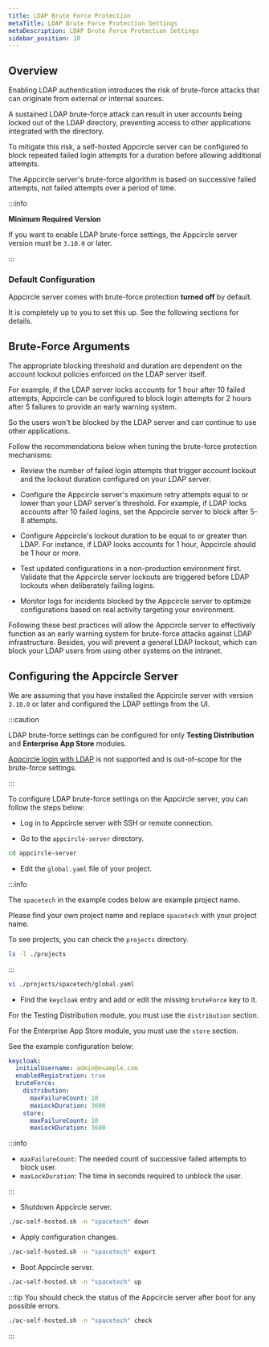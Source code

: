 ```yaml
---
title: LDAP Brute Force Protection
metaTitle: LDAP Brute Force Protection Settings
metaDescription: LDAP Brute Force Protection Settings
sidebar_position: 10
---
```


## Overview

Enabling LDAP authentication introduces the risk of brute-force attacks that can originate from external or internal sources.

A sustained LDAP brute-force attack can result in user accounts being locked out of the LDAP directory, preventing access to other applications integrated with the directory.

To mitigate this risk, a self-hosted Appcircle server can be configured to block repeated failed login attempts for a duration before allowing additional attempts.

The Appcircle server's brute-force algorithm is based on successive failed attempts, not failed attempts over a period of time.

:::info

**Minimum Required Version**

If you want to enable LDAP brute-force settings, the Appcircle server version must be `3.10.0` or later.

:::

### Default Configuration

Appcircle server comes with brute-force protection **turned off** by default.

It is completely up to you to set this up. See the following sections for details.

## Brute-Force Arguments

The appropriate blocking threshold and duration are dependent on the account lockout policies enforced on the LDAP server itself.

For example, if the LDAP server locks accounts for 1 hour after 10 failed attempts, Appcircle can be configured to block login attempts for 2 hours after 5 failures to provide an early warning system.

So the users won't be blocked by the LDAP server and can continue to use other applications.

Follow the recommendations below when tuning the brute-force protection mechanisms:

- Review the number of failed login attempts that trigger account lockout and the lockout duration configured on your LDAP server.

- Configure the Appcircle server's maximum retry attempts equal to or lower than your LDAP server's threshold. For example, if LDAP locks accounts after 10 failed logins, set the Appcircle server to block after 5-8 attempts.

- Configure Appcircle's lockout duration to be equal to or greater than LDAP. For instance, if LDAP locks accounts for 1 hour, Appcircle should be 1 hour or more.

- Test updated configurations in a non-production environment first. Validate that the Appcircle server lockouts are triggered before LDAP lockouts when deliberately failing logins.

- Monitor logs for incidents blocked by the Appcircle server to optimize configurations based on real activity targeting your environment.

Following these best practices will allow the Appcircle server to effectively function as an early warning system for brute-force attacks against LDAP infrastructure. Besides, you will prevent a general LDAP lockout, which can block your LDAP users from using other systems on the intranet.

## Configuring the Appcircle Server

We are assuming that you have installed the Appcircle server with version `3.10.0` or later and configured the LDAP settings from the UI.

:::caution

LDAP brute-force settings can be configured for only **Testing Distribution** and **Enterprise App Store** modules.

[Appcircle login with LDAP](/self-hosted-appcircle/configure-server/integrations-and-access/ldap-settings#appcircle-login-with-ldap) is not supported and is out-of-scope for the brute-force settings.

:::

To configure LDAP brute-force settings on the Appcircle server, you can follow the steps below:

- Log in to Appcircle server with SSH or remote connection.

- Go to the `appcircle-server` directory.

```bash
cd appcircle-server
```

- Edit the `global.yaml` file of your project.

:::info

The `spacetech` in the example codes below are example project name.

Please find your own project name and replace `spacetech` with your project name.

To see projects, you can check the `projects` directory.

```bash
ls -l ./projects
```

:::

```bash
vi ./projects/spacetech/global.yaml
```

- Find the `keycloak` entry and add or edit the missing `bruteForce` key to it.

For the Testing Distribution module, you must use the `distribution` section.

For the Enterprise App Store module, you must use the `store` section.

See the example configuration below:

```yaml
keycloak:
  initialUsername: admin@example.com
  enabledRegistration: true
  bruteForce:
    distribution:
      maxFailureCount: 10
      maxLockDuration: 3600
    store:
      maxFailureCount: 10
      maxLockDuration: 3600
```

:::info

- `maxFailureCount`: The needed count of successive failed attempts to block user.
- `maxLockDuration`: The time in seconds required to unblock the user.

:::

- Shutdown Appcircle server.

```bash
./ac-self-hosted.sh -n "spacetech" down
```

- Apply configuration changes.

```bash
./ac-self-hosted.sh -n "spacetech" export
```

- Boot Appcircle server.

```bash
./ac-self-hosted.sh -n "spacetech" up
```

:::tip
You should check the status of the Appcircle server after boot for any possible errors.

```bash
./ac-self-hosted.sh -n "spacetech" check
```

:::
